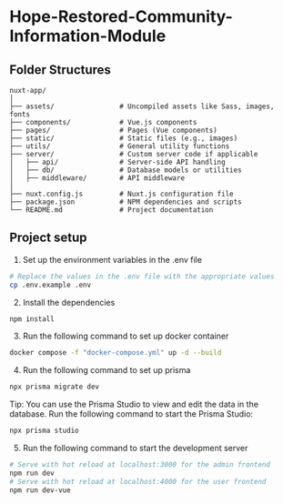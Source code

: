 # Hope-Restored-Community-Information-Module

## Folder Structures

```
nuxt-app/
│
├── assets/                # Uncompiled assets like Sass, images, fonts
├── components/            # Vue.js components
├── pages/                 # Pages (Vue components)
├── static/                # Static files (e.g., images)
├── utils/                 # General utility functions
├── server/                # Custom server code if applicable
│   ├── api/               # Server-side API handling
│   ├── db/                # Database models or utilities
│   ├── middleware/        # API middleware
│
├── nuxt.config.js         # Nuxt.js configuration file
├── package.json           # NPM dependencies and scripts
└── README.md              # Project documentation
```

## Project setup

1. Set up the environment variables in the .env file

```bash
# Replace the values in the .env file with the appropriate values
cp .env.example .env
```

2. Install the dependencies

```bash
npm install
```

3. Run the following command to set up docker container

```bash
docker compose -f "docker-compose.yml" up -d --build
```

4. Run the following command to set up prisma

```bash
npx prisma migrate dev
```

Tip: You can use the Prisma Studio to view and edit the data in the database. Run the following command to start the Prisma Studio:

```bash
npx prisma studio
```

5. Run the following command to start the development server

```bash
# Serve with hot reload at localhost:3000 for the admin frontend
npm run dev
# Serve with hot reload at localhost:4000 for the user frontend
npm run dev-vue
```
